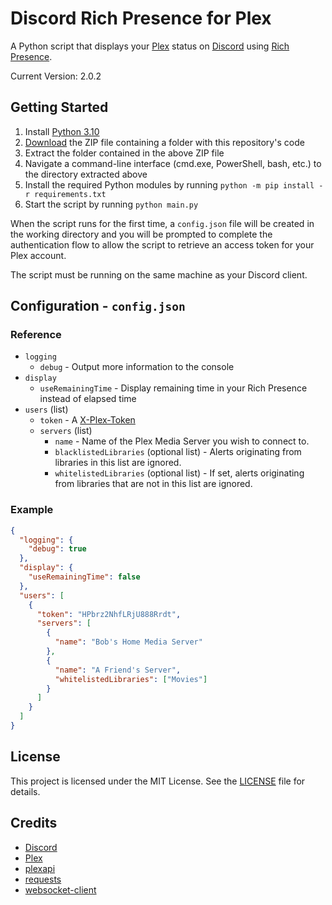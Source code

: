 # Discord Rich Presence for Plex

A Python script that displays your [Plex](https://www.plex.tv) status on [Discord](https://discord.com) using [Rich Presence](https://discord.com/developers/docs/rich-presence/how-to).

Current Version: 2.0.2

## Getting Started

1. Install [Python 3.10](https://www.python.org/downloads/)
2. [Download](https://github.com/phineas05/discord-rich-presence-plex/archive/refs/heads/master.zip) the ZIP file containing a folder with this repository's code
3. Extract the folder contained in the above ZIP file
4. Navigate a command-line interface (cmd.exe, PowerShell, bash, etc.) to the directory extracted above
5. Install the required Python modules by running `python -m pip install -r requirements.txt`
6. Start the script by running `python main.py`

When the script runs for the first time, a `config.json` file will be created in the working directory and you will be prompted to complete the authentication flow to allow the script to retrieve an access token for your Plex account.

The script must be running on the same machine as your Discord client.

## Configuration - `config.json`

### Reference

* `logging`
  * `debug` - Output more information to the console
* `display`
  * `useRemainingTime` - Display remaining time in your Rich Presence instead of elapsed time
* `users` (list)
  * `token` - A [X-Plex-Token](https://support.plex.tv/articles/204059436-finding-an-authentication-token-x-plex-token)
  * `servers` (list)
    * `name` - Name of the Plex Media Server you wish to connect to.
    * `blacklistedLibraries` (optional list) - Alerts originating from libraries in this list are ignored.
    * `whitelistedLibraries` (optional list) - If set, alerts originating from libraries that are not in this list are ignored.

### Example

```json
{
  "logging": {
    "debug": true
  },
  "display": {
    "useRemainingTime": false
  },
  "users": [
    {
      "token": "HPbrz2NhfLRjU888Rrdt",
      "servers": [
        {
          "name": "Bob's Home Media Server"
        },
        {
          "name": "A Friend's Server",
          "whitelistedLibraries": ["Movies"]
        }
      ]
    }
  ]
}
```

## License

This project is licensed under the MIT License. See the [LICENSE](LICENSE) file for details.

## Credits

* [Discord](https://discord.com)
* [Plex](https://www.plex.tv)
* [plexapi](https://github.com/pkkid/python-plexapi)
* [requests](https://github.com/psf/requests)
* [websocket-client](https://github.com/websocket-client/websocket-client)
